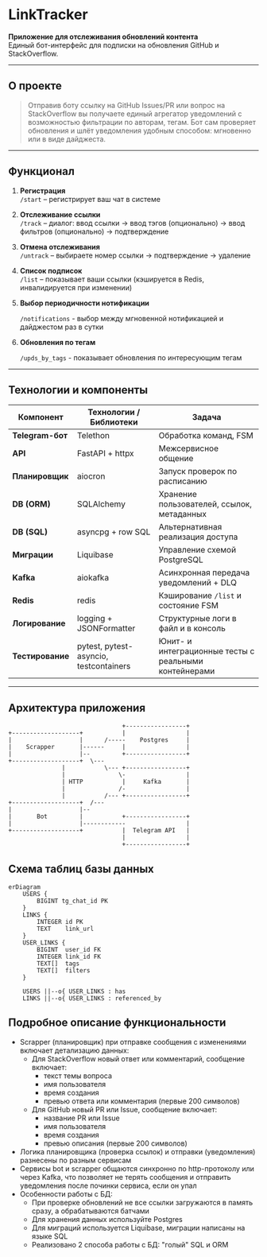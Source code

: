 # LinkTracker

**Приложение для отслеживания обновлений контента**  
Единый бот-интерфейс для подписки на обновления GitHub и StackOverflow.

---

## О проекте
> Отправив боту ссылку на GitHub Issues/PR или вопрос на StackOverflow вы получаете единый агрегатор
уведомлений с возможностью фильтрации по авторам, тегам. Бот сам проверяет обновления и шлёт уведомления удобным способом: мгновенно или в виде дайджеста.

---

## Функционал

1. **Регистрация**  
    `/start` – регистрирует ваш чат в системе

2. **Отслеживание ссылки**  
   `/track` – диалог: ввод ссылки → ввод тэгов (опционально) → ввод фильтров (опционально) → подтверждение

3. **Отмена отслеживания**  
   `/untrack` – выбираете номер ссылки → подтверждение → удаление

4. **Список подписок**  
   `/list` – показывает ваши ссылки (кэшируется в Redis, инвалидируется при изменении)
 
5. **Выбор периодичности нотификации**

   `/notifications` - выбор между мгновенной нотификацией и дайджестом раз в сутки

6. **Обновления по тегам**

    `/upds_by_tags` - показывает обновления по интересующим тегам
---


## Технологии и компоненты

| Компонент         | Технологии / Библиотеки                | Задача                                                   |
|-------------------|----------------------------------------|----------------------------------------------------------|
| **Telegram-бот**  | Telethon                               | Обработка команд, FSM                                     |
| **API**           | FastAPI + httpx                        | Межсервисное общение                                      |
| **Планировщик**   | aiocron                                | Запуск проверок по расписанию                             |
| **DB (ORM)**      | SQLAlchemy                             | Хранение пользователей, ссылок, метаданных               |
| **DB (SQL)**      | asyncpg + row SQL                      | Альтернативная реализация доступа                         |
| **Миграции**      | Liquibase                              | Управление схемой PostgreSQL                              |
| **Kafka**         | aiokafka                               | Асинхронная передача уведомлений + DLQ                    |
| **Redis**         | redis                                  | Кэширование `/list` и состояние FSM                       |
| **Логирование**   | logging + JSONFormatter                | Структурные логи в файл и в консоль                       |
| **Тестирование**  | pytest, pytest-asyncio, testcontainers | Юнит- и интеграционные тесты с реальными контейнерами     |

---

## Архитектура приложения

```text
                                +-----------------+
+-------------------+           |                 |
|                   |      /-----    Postgres     |
|    Scrapper       |------     |                 |
|                   |--         +-----------------+
+-------------------+  \---
               |           \--- +-----------------+
               |               \-                 |
               | HTTP           |     Kafka       |
               |               /-                 |
               |           /--- +-----------------+
+-------------------+  /---
|                   |--
|       Bot         |           +-----------------+
|                   |------------                 |
+-------------------+           |  Telegram API   |
                                |                 |
                                +-----------------+
```

## Схема таблиц базы данных

```mermaid
erDiagram
    USERS {
        BIGINT tg_chat_id PK
    }
    LINKS {
        INTEGER id PK
        TEXT    link_url
    }
    USER_LINKS {
        BIGINT  user_id FK
        INTEGER link_id FK
        TEXT[]  tags
        TEXT[]  filters
    }

    USERS ||--o{ USER_LINKS : has
    LINKS ||--o{ USER_LINKS : referenced_by
```

## Подробное описание функциональности
- Scrapper (планировщик) при отправке сообщения с изменениями включает детализацию данных:
  - Для StackOverflow новый ответ или комментарий, сообщение включает:
       - текст темы вопроса 
       - имя пользователя 
       - время создания 
       - превью ответа или комментария (первые 200 символов)
  - Для GitHub новый PR или Issue, сообщение включает:
    - название PR или Issue
    - имя пользователя
    - время создания
    - превью описания (первые 200 символов)
- Логика планировщика (проверка ссылок) и отправки (уведомления) разнесены по разным сервисам
- Cервисы bot и scrapper общаются синхронно по http-протоколу или через Kafka, что позволяет не терять сообщения и отправить уведомления после починки сервиса, если он упал
- Особенности работы с БД:
  - При проверке обновлений не все ссылки загружаются в память сразу, а обрабатываются батчами
  - Для хранения данных используйте Postgres
  - Для миграций используется Liquibase, миграции написаны на языке SQL
  - Реализовано 2 способа работы с БД: "голый" SQL и ORM
